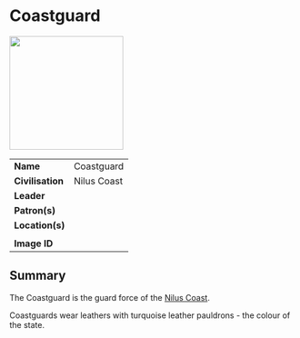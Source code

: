 # Coastguard

<img src="https://raw.githubusercontent.com/jesskelsall/astarus-images/main/symbols/imageid.png" height="200" />

|||
| --- | --- |
| **Name** | Coastguard | organisation.4
| **Civilisation** | Nilus Coast |
| **Leader** | |
| **Patron(s)** | |
| **Location(s)** | |
|||
| **Image ID** | |

## Summary

The Coastguard is the guard force of the [Nilus Coast](../../civilisations/nilsavnic-alliance/states/nilus-coast.md).

Coastguards wear leathers with turquoise leather pauldrons - the colour of the state.
